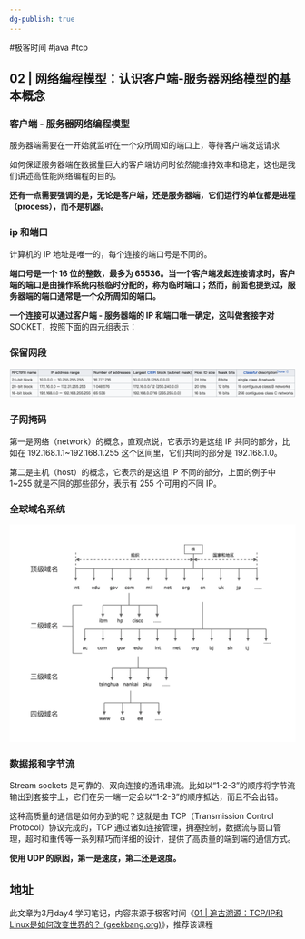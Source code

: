 ```yaml
---
dg-publish: true
---
```


#极客时间 #java #tcp 

##  02 | 网络编程模型：认识客户端-服务器网络模型的基本概念

### 客户端 - 服务器网络编程模型

服务器端需要在一开始就监听在一个众所周知的端口上，等待客户端发送请求

如何保证服务器端在数据量巨大的客户端访问时依然能维持效率和稳定，这也是我们讲述高性能网络编程的目的。

**还有一点需要强调的是，无论是客户端，还是服务器端，它们运行的单位都是进程（process），而不是机器。**

### ip 和端口

计算机的 IP 地址是唯一的，每个连接的端口号是不同的。

**端口号是一个 16 位的整数，最多为 65536。当一个客户端发起连接请求时，客户端的端口是由操作系统内核临时分配的，称为临时端口；然而，前面也提到过，服务器端的端口通常是一个众所周知的端口。**

**一个连接可以通过客户端 - 服务器端的 IP 和端口唯一确定，这叫做套接字对**SOCKET，按照下面的四元组表示：

### 保留网段

![](attachment/Pasted%20image%2020230304231337.png)

### 子网掩码

第一是网络（network）的概念，直观点说，它表示的是这组 IP 共同的部分，比如在 192.168.1.1~192.168.1.255 这个区间里，它们共同的部分是 192.168.1.0。

第二是主机（host）的概念，它表示的是这组 IP 不同的部分，上面的例子中 1~255 就是不同的那些部分，表示有 255 个可用的不同 IP。

### 全球域名系统

![](attachment/Pasted%20image%2020230304231757.png)

### 数据报和字节流

Stream sockets 是可靠的、双向连接的通讯串流。比如以“1-2-3”的顺序将字节流输出到套接字上，它们在另一端一定会以“1-2-3”的顺序抵达，而且不会出错。

这种高质量的通信是如何办到的呢？这就是由 TCP（Transmission Control Protocol）协议完成的，TCP 通过诸如连接管理，拥塞控制，数据流与窗口管理，超时和重传等一系列精巧而详细的设计，提供了高质量的端到端的通信方式。


**使用 UDP 的原因，第一是速度，第二还是速度。**



## 地址

此文章为3月day4 学习笔记，内容来源于极客时间《[01 | 追古溯源：TCP/IP和Linux是如何改变世界的？ (geekbang.org)](https://time.geekbang.org/column/article/112010)》，推荐该课程